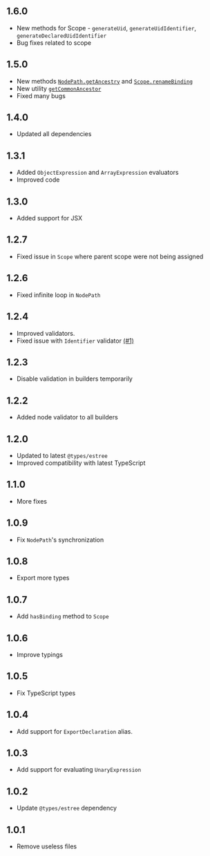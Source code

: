 ## 1.6.0
- New methods for Scope - `generateUid`, `generateUidIdentifier`,
  `generateDeclaredUidIdentifier`
- Bug fixes related to scope

## 1.5.0
- New methods [`NodePath.getAncestry`](https://estree-toolkit.netlify.app/nodepath/#getancestry)
  and [`Scope.renameBinding`](https://estree-toolkit.netlify.app/scope/#renamebindingoldname-newname)
- New utility [`getCommonAncestor`](https://estree-toolkit.netlify.app/utilities/#getcommonancestorpaths)
- Fixed many bugs

## 1.4.0
- Updated all dependencies

## 1.3.1
- Added `ObjectExpression` and `ArrayExpression` evaluators
- Improved code

## 1.3.0
- Added support for JSX

## 1.2.7
- Fixed issue in `Scope` where parent scope were not being assigned

## 1.2.6
- Fixed infinite loop in `NodePath`

## 1.2.4
- Improved validators.
- Fixed issue with `Identifier` validator [(#1)](https://github.com/sarsamurmu/estree-toolkit/issues/1)

## 1.2.3
- Disable validation in builders temporarily

## 1.2.2
- Added node validator to all builders

## 1.2.0
- Updated to latest `@types/estree`
- Improved compatibility with latest TypeScript

## 1.1.0
- More fixes

## 1.0.9
- Fix `NodePath`'s synchronization

## 1.0.8
- Export more types

## 1.0.7
- Add `hasBinding` method to `Scope`

## 1.0.6
- Improve typings

## 1.0.5
- Fix TypeScript types

## 1.0.4
- Add support for `ExportDeclaration` alias.

## 1.0.3
- Add support for evaluating `UnaryExpression`

## 1.0.2
- Update `@types/estree` dependency

## 1.0.1
- Remove useless files
